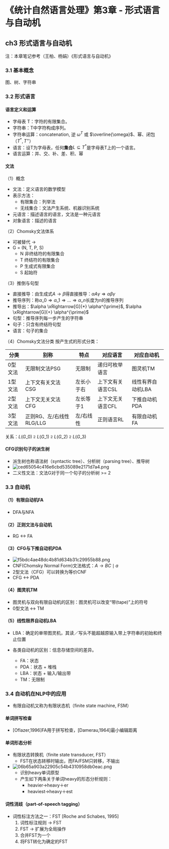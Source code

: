 # 《统计自然语言处理》第3章 - 形式语言与自动机


## ch3 形式语言与自动机
注：本章笔记参考（王柏、杨娟）《形式语言与自动机》
### 3.1 基本概念
图、树、字符串

### 3.2 形式语言
#### 语言定义和运算
- 字母表 T：字符的有限集合。
- 字符串：T中字符构成序列。
- 字符串运算：concatenation, 逆 $\omega^T$ 或 $\overline{\omega}$、幂、闭包（$T^*, T^+$）
- 语言：设T为字母表，任何**集合**$L \subseteq T^*$是字母表T上的一个语言。
- 语言运算：并、交、补、差、积、幂

#### 文法
（1）概念
- 文法：定义语言的数学模型
- 表示方法：
  - 有限集合：列举法
  - 无线集合：文法产生系统、机器识别系统
- 元语言：描述语言的语言，文法是一种元语言
- 对象语言：描述的语言

（2）Chomsky文法体系
- 可被替代 ->
- G = (N, T, P, S)
  - N 非终结符的有限集合
  - T 终结符的有限集合 
  - P 生成式有限集合
  - S 起始符

（3）推倒与句型
- 直接推导：由生成式$A\rightarrow \beta$得直接推导：$\alpha A\gamma \Rightarrow \alpha\beta\gamma$
- 推导序列：称$\alpha\_{0}\Rightarrow\alpha\_{1}\Rightarrow\ldots\Rightarrow\alpha\_{n}$长度为n的推导序列
- 推导出：$\alpha \xRightarrow[G]{*} \alpha^{\prime}$, $\alpha \xRightarrow[G]{+} \alpha^{\prime}$
- 句型：推导序列每一步产生的字符串
- 句子：只含有终结符句型
- 语言：句子的集合

（4）Chomsky文法分类
按产生式的形式分类：

| 分类    | 别称              |特点     | 对应语言       | 对应自动机     |
| ------- | ---------------|------- | -------------- | -------------- |
| 0型文法 | 无限制文法PSG    |     无限制  | 递归可枚举语言 | 图灵机TM         |
| 1型文法 | 上下文有关文法CSG|       左长小于右  | 上下文有关语言CSL | 线性有界自动机LBA |
| 2型文法 | 上下文无关文法CFG |    左长等于1    | 上下文无关语言CFL | 下推自动机PDA     |
| 3型文法 | 正则RG、左/右线性RLG/LLG|  左/右线性 | 正则语言RL      | 有限自动机FA     |

关系：$L\left(G\_{0}\right) \supseteqq L\left(G\_{1}\right) \supseteqq L\left(G\_{2}\right) \supseteqq L\left(G\_{3}\right)$

#### CFG识别句子的派生树
- 派生树也称语法树（syntactic tree）、分析树（parsing tree）、推导树
- ![ced65054c416e6cbd535089e2171d7a4.png](../../_resources/b4612b03745f49809e94b8e93cac2093.png)
- 二义性文法：文法G对于同一个句子的分析树 >= 2


### 3.3 自动机
#### （1）有限自动机FA
- DFA与NFA

#### （2）正则文法与自动机
- RG <-> FA

#### （3）CFG与下推自动机PDA
- ![f5bdc4ae48dc4b81d634b31c29955b88.png](../../_resources/5f05d95a47474b2c87311952f2d443d1.png)
- CNF(Chomsky Normal Form)文法格式：$A \rightarrow BC \mid a$
- 2型文法（CFG）可以转换为等价CNF
- CFG <-> PDA

#### （4）图灵机TM
- 图灵机与双向有限自动机的区别：图灵机可以改变“带(tape)”上的符号
- 0型文法 <-> TM

#### （5）线性限界自动机LBA
- LBA：确定的单带图灵机，其读／写头不能超越原输入带上字符串的初始和终止位置

- 各类自动机的区别：信息存储空间的差异。
	- FA：状态
	- PDA：状态 + 堆栈
	- LBA：状态 + 输入/输出带
	- TM：无限制

### 3.4 自动机在NLP中的应用
- 有限自动机又称为有限状态机（finite state machine, FSM）

#### 单词拼写检查
- [Oflazer,1996]FA用于拼写检查，[Damerau,1964]最小编辑距离

#### 单词形态分析
- 有限状态转换机（finite state transducer, FST）
	- FST在状态转移时输出，而FA/FSM只转移，不输出
- ![06b65a903a22905c54b4310958db0eac.png](../../_resources/d77b3664794e4a9c8fcebaecd69fa676.png)
	- 识别heavy单词原型
	- 产生如下两条关于单词heavy的形态分析规则：
		- heavier→heavy＋er
		- heaviest→heavy＋est

#### 词性消歧（part-of-speech tagging）
- 词性标注方法之一：FST [Roche and Schabes, 1995]
	1. 词性标注规则 -> FST
	2. FST -> 扩展为全局操作
	3. 合并FST为一个
	4. 将FST转化为确定的FST
